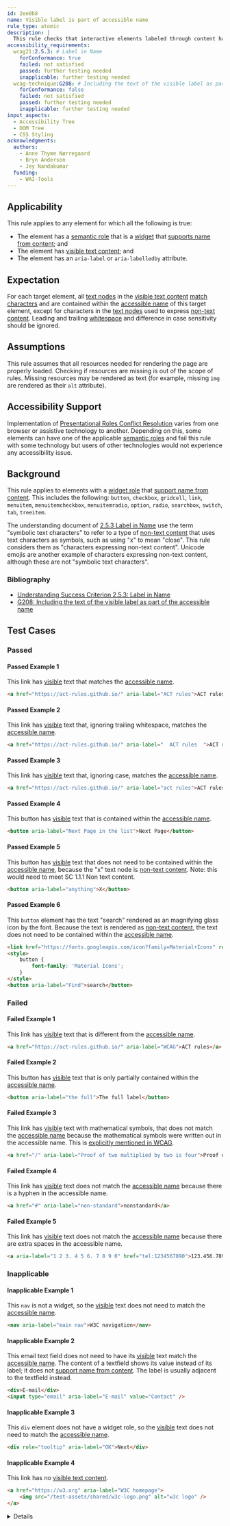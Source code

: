 ```yaml
---
id: 2ee8b8
name: Visible label is part of accessible name
rule_type: atomic
description: |
  This rule checks that interactive elements labeled through content have their visible label as part of their accessible name.
accessibility_requirements:
  wcag21:2.5.3: # Label in Name
    forConformance: true
    failed: not satisfied
    passed: further testing needed
    inapplicable: further testing needed
  wcag-technique:G208: # Including the text of the visible label as part of the accessible name
    forConformance: false
    failed: not satisfied
    passed: further testing needed
    inapplicable: further testing needed
input_aspects:
  - Accessibility Tree
  - DOM Tree
  - CSS Styling
acknowledgments:
  authors:
    - Anne Thyme Nørregaard
    - Bryn Anderson
    - Jey Nandakumar
  funding:
    - WAI-Tools
---
```


## Applicability

This rule applies to any element for which all the following is true:

- The element has a [semantic role][] that is a [widget][widget role] that [supports name from content][]; and
- The element has [visible text content][]; and
- The element has an `aria-label` or `aria-labelledby` attribute.

## Expectation

For each target element, all [text nodes][] in the [visible text content][] [match characters][] and are contained within the [accessible name][] of this target element, except for characters in the [text nodes][] used to express [non-text content][]. Leading and trailing [whitespace][] and difference in case sensitivity should be ignored.

## Assumptions

This rule assumes that all resources needed for rendering the page are properly loaded. Checking if resources are missing is out of the scope of rules. Missing resources may be rendered as text (for example, missing `img` are rendered as their `alt` attribute).

## Accessibility Support

Implementation of [Presentational Roles Conflict Resolution][] varies from one browser or assistive technology to another. Depending on this, some elements can have one of the applicable [semantic roles][semantic role] and fail this rule with some technology but users of other technologies would not experience any accessibility issue.

## Background

This rule applies to elements with a [widget role][] that [support name from content][supports name from content]. This includes the following: `button`, `checkbox`, `gridcell`, `link`, `menuitem`, `menuitemcheckbox`, `menuitemradio`, `option`, `radio`, `searchbox`, `switch`, `tab`, `treeitem`.

The understanding document of [2.5.3 Label in Name][understand253] use the term "symbolic text characters" to refer to a type of [non-text content][] that uses text characters as symbols, such as using "x" to mean "close". This rule considers them as "characters expressing non-text content". Unicode emojis are another example of characters expressing non-text content, although these are not "symbolic text characters".

### Bibliography

- [Understanding Success Criterion 2.5.3: Label in Name][understand253]
- [G208: Including the text of the visible label as part of the accessible name](https://www.w3.org/WAI/WCAG22/Techniques/general/G208)

## Test Cases

### Passed

#### Passed Example 1

This link has [visible][] text that matches the [accessible name][].

```html
<a href="https://act-rules.github.io/" aria-label="ACT rules">ACT rules</a>
```

#### Passed Example 2

This link has [visible][] text that, ignoring trailing whitespace, matches the [accessible name][].

```html
<a href="https://act-rules.github.io/" aria-label="  ACT rules  ">ACT rules</a>
```

#### Passed Example 3

This link has [visible][] text that, ignoring case, matches the [accessible name][].

```html
<a href="https://act-rules.github.io/" aria-label="act rules">ACT rules</a>
```

#### Passed Example 4

This button has [visible][] text that is contained within the [accessible name][].

```html
<button aria-label="Next Page in the list">Next Page</button>
```

#### Passed Example 5

This button has [visible][] text that does not need to be contained within the [accessible name][], because the "x" text node is [non-text content][]. Note: this would need to meet SC 1.1.1 Non text content.

```html
<button aria-label="anything">X</button>
```

#### Passed Example 6

This `button` element has the text "search" rendered as an magnifying glass icon by the font. Because the text is rendered as [non-text content][], the text does not need to be contained within the [accessible name][].

```html
<link href="https://fonts.googleapis.com/icon?family=Material+Icons" rel="stylesheet" />
<style>
	button {
		font-family: 'Material Icons';
	}
</style>
<button aria-label="Find">search</button>
```

### Failed

#### Failed Example 1

This link has [visible][] text that is different from the [accessible name][].

```html
<a href="https://act-rules.github.io/" aria-label="WCAG">ACT rules</a>
```

#### Failed Example 2

This button has [visible][] text that is only partially contained within the [accessible name][].

```html
<button aria-label="the full">The full label</button>
```

#### Failed Example 3

This link has [visible][] text with mathematical symbols, that does not match the [accessible name][] because the mathematical symbols were written out in the accessible name. This is [explicitly mentioned in WCAG](https://www.w3.org/WAI/WCAG22/Understanding/label-in-name#mathematical-expressions-and-formulae).

```html
<a href="/" aria-label="Proof of two multiplied by two is four">Proof of 2&times;2=4</a>
```

#### Failed Example 4

This link has [visible][] text does not match the [accessible name][] because there is a hyphen in the accessible name.

```html
<a href="#" aria-label="non-standard">nonstandard</a>
```

#### Failed Example 5

This link has [visible][] text does not match the [accessible name][] because there are extra spaces in the accessible name.

```html
<a aria-label="1 2 3. 4 5 6. 7 8 9 0" href="tel:1234567890">123.456.7890</a>
```

### Inapplicable

#### Inapplicable Example 1

This `nav` is not a widget, so the [visible][] text does not need to match the [accessible name][].

```html
<nav aria-label="main nav">W3C navigation</nav>
```

#### Inapplicable Example 2

This email text field does not need to have its [visible][] text match the [accessible name][]. The content of a textfield shows its value instead of its label; it does not [support name from content][supports name from content]. The label is usually adjacent to the textfield instead.

```html
<div>E-mail</div>
<input type="email" aria-label="E-mail" value="Contact" />
```

#### Inapplicable Example 3

This `div` element does not have a widget role, so the [visible][] text does not need to match the [accessible name][].

```html
<div role="tooltip" aria-label="OK">Next</div>
```

#### Inapplicable Example 4

This link has no [visible text content][].

```html
<a href="https://w3.org" aria-label="W3C homepage">
	<img src="/test-assets/shared/w3c-logo.png" alt="w3c logo" />
</a>
```

<details>
<sumary>## Boundary Examples</sumary>

These examples are not normative and not require for consistent implementations. They illustrate limitations and boundaries of the rule. Passed and Inapplicable examples in this category are likely to fail the rule's accessibility requirement, showing how the rule is only a partial test. Testing tools and methodologies are encouraged to be more clever than the rule, and to report the correct outcome for these examples. Therefore, they are not required for consistent implementation.

### Passed Examples

#### Passed Example 1

These buttons have text nodes that qualify as [non-text content][] and therefore pass this rule. The accessible names are not descriptive, thus they fail [Success Criterion 1.1.1 Non-Text Content](https://www.w3.org/WAI/WCAG22/#non-text-content).

```html
<button aria-label="Save">&lt;</button>
<button aria-label="Close">&gt;</button>
<button aria-label="Hello world">X</button>
```

</details>

[accessible name]: #accessible-name 'Definition of accessible name'
[match characters]: #matching-characters 'Definition of matching characters'
[non-text content]: https://www.w3.org/TR/WCAG22/#dfn-non-text-content 'WCAG Definition of Non-text content'
[presentational roles conflict resolution]: https://www.w3.org/TR/wai-aria-1.2/#conflict_resolution_presentation_none 'Presentational Roles Conflict Resolution'
[semantic role]: #semantic-role 'Definition of Semantic role'
[supports name from content]: https://www.w3.org/TR/wai-aria-1.2/#namefromcontent 'Definition of Supports name from contents'
[visible]: #visible 'Definition of visible'
[visible text content]: #visible-text-content 'Definition of Visible text content'
[whitespace]: #whitespace 'Definition of Whitespace'
[widget role]: https://www.w3.org/TR/wai-aria-1.2/#widget_roles 'Definition of Widget role'
[text nodes]: https://dom.spec.whatwg.org/#text 'DOM text, 2020/08/18'
[understand253]: https://www.w3.org/WAI/WCAG22/Understanding/label-in-name.html
